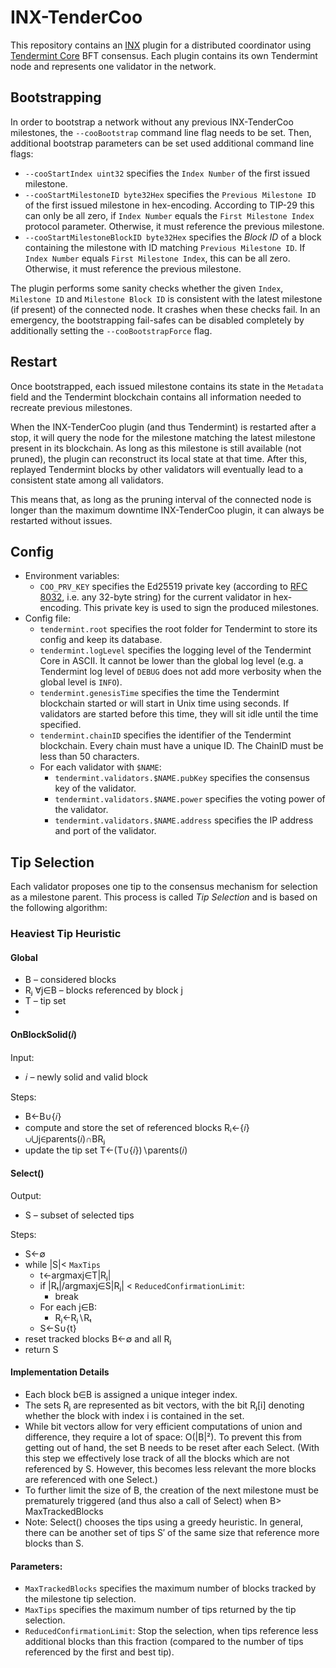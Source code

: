 # INX-TenderCoo

This repository contains an [INX](https://github.com/iotaledger/inx) plugin for a distributed coordinator using [Tendermint Core](https://github.com/tendermint/tendermint) BFT consensus. Each plugin contains its own Tendermint node and represents one validator in the network.

## Bootstrapping

In order to bootstrap a network without any previous INX-TenderCoo milestones, the `--cooBootstrap` command line flag needs to be set.
Then, additional bootstrap parameters can be set used additional command line flags:
- `--cooStartIndex uint32` specifies the `Index Number` of the first issued milestone.
- `--cooStartMilestoneID byte32Hex` specifies the `Previous Milestone ID` of the first issued milestone in hex-encoding. According to TIP-29 this can only be all zero, if `Index Number` equals the `First Milestone Index` protocol parameter. Otherwise, it must reference the previous milestone.
- `--cooStartMilestoneBlockID byte32Hex` specifies the _Block ID_ of a block containing the milestone with ID matching `Previous Milestone ID`. If `Index Number` equals `First Milestone Index`, this can be all zero. Otherwise, it must reference the previous milestone.

The plugin performs some sanity checks whether the given `Index`, `Milestone ID` and `Milestone Block ID` is consistent with the latest milestone (if present) of the connected node.
It crashes when these checks fail. In an emergency, the bootstrapping fail-safes can be disabled completely by additionally setting the `--cooBootstrapForce` flag.

## Restart

Once bootstrapped, each issued milestone contains its state in the `Metadata` field and the Tendermint blockchain contains all information needed to recreate previous milestones.

When the INX-TenderCoo plugin (and thus Tendermint) is restarted after a stop, it will query the node for the milestone matching the latest milestone present in its blockchain. As long as this milestone is still available (not pruned), the plugin can reconstruct its local state at that time. After this, replayed Tendermint blocks by other validators will eventually lead to a consistent state among all validators.

This means that, as long as the pruning interval of the connected node is longer than the maximum downtime INX-TenderCoo plugin, it can always be restarted without issues.

## Config

- Environment variables:
  - `COO_PRV_KEY` specifies the Ed25519 private key (according to [RFC 8032](https://datatracker.ietf.org/doc/html/rfc8032), i.e. any 32-byte string) for the current validator in hex-encoding. This private key is used to sign the produced milestones.
- Config file:
  - `tendermint.root` specifies the root folder for Tendermint to store its config and keep its database.
  - `tendermint.logLevel` specifies the logging level of the Tendermint Core in ASCII. It cannot be lower than the global log level (e.g. a Tendermint log level of `DEBUG` does not add more verbosity when the global level is `INFO`).
  - `tendermint.genesisTime` specifies the time the Tendermint blockchain started or will start in Unix time using seconds. If validators are started before this time, they will sit idle until the time specified.
  - `tendermint.chainID` specifies the identifier of the Tendermint blockchain. Every chain must have a unique ID. The ChainID must be less than 50 characters.
  - For each validator with `$NAME`:
    - `tendermint.validators.$NAME.pubKey` specifies the consensus key of the validator.
    - `tendermint.validators.$NAME.power` specifies the voting power of the validator.
    - `tendermint.validators.$NAME.address` specifies the IP address and port of the validator.

## Tip Selection

Each validator proposes one tip to the consensus mechanism for selection as a milestone parent. This process is called _Tip Selection_ and is based on the following algorithm:

### Heaviest Tip Heuristic

#### Global

- B &ndash; considered blocks
- Rⱼ ∀j∈B &ndash; blocks referenced by block j
- T &ndash; tip set
-
#### OnBlockSolid(𝑖)

Input:
- 𝑖 &ndash; newly solid and valid block

Steps:
- B←B∪{𝑖}
- compute and store the set of referenced blocks Rᵢ←{𝑖}∪⋃j∈parents(𝑖)∩BRⱼ
- update the tip set T←(T∪{𝑖})∖parents(𝑖)

#### Select()

Output:
- S &ndash; subset of selected tips

Steps:
- S←∅
- while |S|< `MaxTips`
  - t←argmaxj∈T|Rⱼ|
  - if |Rₜ|/argmaxj∈S|Rⱼ| < `ReducedConfirmationLimit`:
    - break
  - For each j∈B:
    - Rⱼ←Rⱼ∖Rₜ
  - S←S∪{t}
- reset tracked blocks B←∅ and all Rⱼ
- return S

#### Implementation Details

- Each block b∈B is assigned a unique integer index.
- The sets Rⱼ are represented as bit vectors, with the bit Rⱼ[i] denoting whether the block with index i is contained in the set.
- While bit vectors allow for very efficient computations of union and difference, they require a lot of space: O(|B|²). To prevent this from getting out of hand, the set B needs to be reset after each Select. (With this step we effectively lose track of all the blocks which are not referenced by S. However, this becomes less relevant the more blocks are referenced with one Select.)
- To further limit the size of B, the creation of the next milestone must be prematurely triggered (and thus also a call of Select) when B> MaxTrackedBlocks
- Note: Select() chooses the tips using a greedy heuristic. In general, there can be another set of tips S′ of the same size that reference more blocks than S.

#### Parameters:
- `MaxTrackedBlocks` specifies the maximum number of blocks tracked by the milestone tip selection.
- `MaxTips` specifies the maximum number of tips returned by the tip selection.
- `ReducedConfirmationLimit`: Stop the selection, when tips reference less additional blocks than this fraction (compared to the number of tips referenced by the first and best tip).
